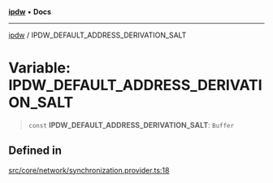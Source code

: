 [**ipdw**](../README.md) • **Docs**

***

[ipdw](../globals.md) / IPDW\_DEFAULT\_ADDRESS\_DERIVATION\_SALT

# Variable: IPDW\_DEFAULT\_ADDRESS\_DERIVATION\_SALT

> `const` **IPDW\_DEFAULT\_ADDRESS\_DERIVATION\_SALT**: `Buffer`

## Defined in

[src/core/network/synchronization.provider.ts:18](https://github.com/ansi-code/ipdw/blob/01fadcc9abca9fbd90e38855b259b101aa727349/src/core/network/synchronization.provider.ts#L18)
